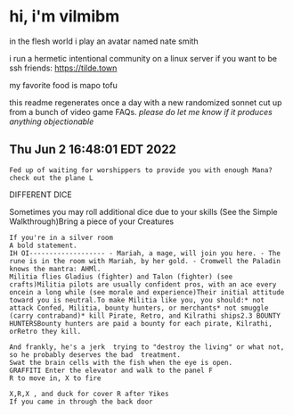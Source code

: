 # hi, i'm vilmibm

in the flesh world i play an avatar named nate smith

i run a hermetic intentional community on a linux server if you want to be ssh friends: https://tilde.town

my favorite food is mapo tofu

this readme regenerates once a day with a new randomized sonnet cut up from a bunch of video game FAQs.
_please do let me know if it produces anything objectionable_

## Thu Jun  2 16:48:01 EDT 2022

    Fed up of waiting for worshippers to provide you with enough Mana?
    check out the plane L
      DIFFERENT DICE  Sometimes you may roll additional dice due to your skills
    (See the Simple Walkthrough)Bring a piece of your Creatures
    
    If you're in a silver room
    A bold statement.
    IH OI------------------- - Mariah, a mage, will join you here. - The rune is in the room with Mariah, by her gold. - Cromwell the Paladin knows the mantra: AHMl.
    Militia flies Gladius (fighter) and Talon (fighter) (see crafts)Militia pilots are usually confident pros, with an ace every oncein a long while (see morale and experience)Their initial attitude toward you is neutral.To make Militia like you, you should:* not attack Confed, Militia, bounty hunters, or merchants* not smuggle (carry contraband)* kill Pirate, Retro, and Kilrathi ships2.3 BOUNTY HUNTERSBounty hunters are paid a bounty for each pirate, Kilrathi, orRetro they kill.
    
    And frankly, he's a jerk  trying to "destroy the living" or what not, so he probably deserves the bad  treatment.
    Swat the brain cells with the fish when the eye is open.
    GRAFFITI Enter the elevator and walk to the panel F
    R to move in, X to fire
    
    X,R,X , and duck for cover R after Yikes
    If you came in through the back door
